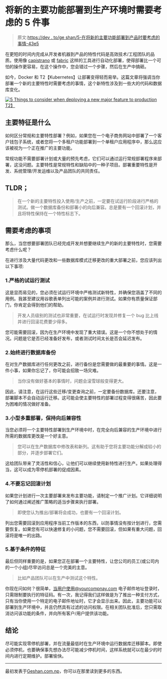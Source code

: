 # 将新的主要功能部署到生产环境时需要考虑的 5 件事

> 原文:[https://dev . to/ge shan/5-在将新的主要功能部署到产品时要考虑的事情-43e5](https://dev.to/geshan/5-things-to-consider-when-deploying-a-new-major-feature-to-production-43e5)

在更短的时间内完成从开发者机器到产品的特性代码是高效技术/工程团队的品质。使用像 [capistrano](http://capistranorb.com/) 或 [fabric](http://fabfile.org/) 这样的工具进行自动化部署，使得部署比一个可怕的操作更容易，在这个操作中，您会错过一个步骤，然后在生产中搞砸。

如今，Docker 和 T2【Kubernetes】让部署变得轻而易举。这篇文章将强调当你部署一个新的主要特性时需要考虑的事情，这个新特性涉及到一些大的代码和数据库变化。

[![5 Things to consider when deploying a new major feature to production](../Images/7550674aa91f0b37e0460bfcbc196c85.png "5 Things to consider when deploying a new major feature to production")T2】](https://res.cloudinary.com/practicaldev/image/fetch/s--BQZ1_VC1--/c_limit%2Cf_auto%2Cfl_progressive%2Cq_auto%2Cw_880/https://geshan.com.np/images/5-deployment-considerations/capistrano-deployment.png)

## 主要特征是什么

如何区分常规和主要特性部署？例如，如果您在一个电子商务网站中部署了一个客户钱包子系统，或者您将一个多租户功能部署到一个单租户应用程序中，那么这应该被视为一个正在推广的主要功能。

常规功能不需要部署计划或大量的预先考虑，它们可以通过运行常规部署程序来部署，这没问题。主要特性是常规特性和缺陷中的一种子项目。部署重要特性是开发、系统管理/开发运维以及产品团队的共同责任。

## TLDR；

> 在一个新的主要特性投入使用/生产之前，一定要在试运行阶段进行严格的测试。做一个数据库备份和部署小的向后兼容。总是要有一个回滚计划，并且将特性保持在一个特性标志下。

## 需要考虑的事项

那么，当您想要部署团队已经完成开发并想要继续生产的新的主要特性时，您需要考虑什么呢？

在进行涉及大量代码更改和一些数据库模式迁移更改的重大部署之前，您应该列出以下事项:

### 1.严格的试运行测试

这是显而易见的，您必须在试运行环境中严格测试新特性，并确保您涵盖了不同的用例。我甚至建议用谷歌表单列出可能的案例并进行测试。如果你有质量保证部门，你肯定会得到他们的帮助。

> 开发人员级别的测试也非常重要，在试运行时发现并修复一个 bug 比上线并进行回滚花费要少得多。

您可能需要回滚，因为在生产环境中发现了重大错误。这是一个你不想处于的情况。问题是它是否已经准备好发布，或者测试时间太长是否会延迟发布。

### 2.始终进行数据库备份

在对生产数据库进行任何更改之前，进行备份是您需要做的最重要的事情。这是一件小事，如果你忘记了，你可能会招致一场灾难。

> 当你没有做好基本的事情时，问题会滚雪球般变得更大。

因此，请注意，在运行这些迁移/变更查询之前，一定要备份数据库。还要注意，部署脚本不会自动运行迁移。这可能会使主要特性的部署过程变得很痛苦，因此要为困难的情况做好准备。

### 3.小型多重部署，保持向后兼容性

当您必须将一个主要特性部署到生产环境中时，在完全向后兼容的生产环境中进行所需的数据库更改是一个好主意。

> 您可以在生产数据库中修改表和新列。这有助于您将主要功能分解成较小的部分，并逐步部署它们。

这给团队带来了灵活性和信心，让他们可以继续使用新特性进行生产。如果处理得当，这可以成为零停机部署的促成因素。

### 4.不要忘记回滚计划

如果您计划进行一次主要部署来发布主要功能，请制定一个推广计划。它详细说明了如何通过阐述推广策略的适当步骤来执行部署。

> 即使您认为推出/部署将会成功，也要有一个回滚计划。

列出您需要回滚到应用程序当前工作版本的东西，以防事情没有按计划进行，您需要恢复。如果您有可以快速修复的小问题，您不需要回滚，但如果有重大问题，回滚将是唯一的出路。

### 5.基于条件的特征

最后但同样重要的是，如果您正在部署一个主要特性，让您公司的员工(或公司内的一个小组)尽早访问总是一个完美的主意。

> 比如产品团队可以在生产中测试这个特性。

你现在问如何？很简单，当用户使用@yourcompnay.com 电子邮件地址登录时，只需限制要执行的特征码。有一次，我记得我们这样做是为了推出一种支付方式，只有当你使用一个特定的电子邮件地址时，它才会显示出来。因此，主要功能可以部署到生产环境中，并且仍然具有过滤的访问权限。在相关团队批准后，您只需取消访问该功能的条件，并向所有客户/用户提供该功能。

## 结论

尽可能实现零停机部署，并在流量最低时在生产环境中运行数据库迁移脚本。即使必须停机，也要确保事先想办法尽可能减少停机时间，这样系统就可以在最少的时间内进行定期维护。部署愉快。

* * *

最初发表于[Geshan.com.np](https://geshan.com.np)，你可以在那里读到更多的东西。